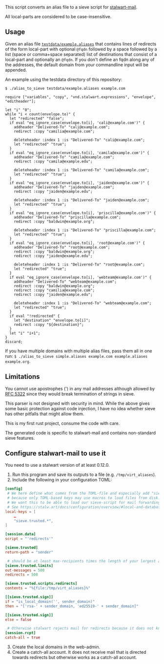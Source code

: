 This script converts an alias file to a sieve script for [stalwart-mail](https://stalw.art/).

All local-parts are considered to be case-insensitive.

## Usage
Given an alias file [`testdata/example.aliases`](testdata/example.aliases) that contains lines of redirects of the form local-part with optional `@fqdn` followed by a space followed by a list (space or comma+space separated) list of destinations that consist of a local-part and optionally an `@fqdn`.
If you don't define an fqdn along any of the addresses, the default domain from your commandline input will be appended.

An example using the testdata directory of this repository:
```shell
$ ./alias_to_sieve testdata/example.aliases example.com
```
```sieve
require ["variables", "copy", "vnd.stalwart.expressions", "envelope", "editheader"];

let "i" "0";
while "i < count(envelope.to)" {
  let "redirected" "false";
  if eval "eq_ignore_case(envelope.to[i], 'cali@example.com')" {
    addheader "Delivered-To" "cali@example.com";
    redirect :copy "camilia@example.com";

    deleteheader :index 1 :is "Delivered-To" "cali@example.com";
    let "redirected" "true";
  }
  if eval "eq_ignore_case(envelope.to[i], 'camila@example.com')" {
    addheader "Delivered-To" "camila@example.com";
    redirect :copy "camila@example.edu";

    deleteheader :index 1 :is "Delivered-To" "camila@example.com";
    let "redirected" "true";
  }
  if eval "eq_ignore_case(envelope.to[i], 'jaiden@example.com')" {
    addheader "Delivered-To" "jaiden@example.com";
    redirect :copy "jaiden@example.edu";

    deleteheader :index 1 :is "Delivered-To" "jaiden@example.com";
    let "redirected" "true";
  }
  if eval "eq_ignore_case(envelope.to[i], 'priscilla@example.com')" {
    addheader "Delivered-To" "priscilla@example.com";
    redirect :copy "baldwin@example.org";

    deleteheader :index 1 :is "Delivered-To" "priscilla@example.com";
    let "redirected" "true";
  }
  if eval "eq_ignore_case(envelope.to[i], 'root@example.com')" {
    addheader "Delivered-To" "root@example.com";
    redirect :copy "baldwin@example.org";
    redirect :copy "jaiden@example.edu";

    deleteheader :index 1 :is "Delivered-To" "root@example.com";
    let "redirected" "true";
  }
  if eval "eq_ignore_case(envelope.to[i], 'webteam@example.com')" {
    addheader "Delivered-To" "webteam@example.com";
    redirect :copy "baldwin@example.org";
    redirect :copy "camilia@example.com";
    redirect :copy "jaiden@example.edu";

    deleteheader :index 1 :is "Delivered-To" "webteam@example.com";
    let "redirected" "true";
  }
  if eval "!redirected" {
    let "destination" "envelope.to[i]";
    redirect :copy "${destination}";
  }
  let "i" "i+1";
}
discard;
```

If you have multiple domains with multiple alias files, pass them all in one run: `$ ./alias_to_sieve simple.aliases example.com example.aliases example.org`.

## Limitations
You cannot use apostrophes (') in any mail addresses although allowed by [RFC 5322](https://www.rfc-editor.org/rfc/rfc5322) since they would break termination of strings in sieve.

This parser is not designed with security in mind. While the above gives some basic protection against code injection, I have no idea whether sieve has other pitfalls that might allow them.

This is my first rust project, consume the code with care.

The generated code is specific to stalwart-mail and contains non-standard sieve features.


## Configure stalwart-mail to use it
You need to use a stalwart version of at least 0.12.0. 

1. Run this program and save its outputs to a file (e.g. `/tmp/virt_aliases`). 
2. Include the following in your configuration TOML: 
```toml
[config]
 # We here define what comes from the TOML-file and especially add "sieve.trusted.*" to the default ones
 # because only TOML-based keys may use macros to load files from disk.
 # We want this to be able to load our sieve-script for mail forwarding.
 # See https://stalw.art/docs/configuration/overview/#local-and-database-settings for more details.
local-keys = [
    …
    "sieve.trusted.*",
]

[session.data]
script = "'redirects'"

[sieve.trusted]
return-path = "sender"

 # should be at least max-recipients times the length of your largest alias forwarding list.
[sieve.trusted.limits]
out-messages = 500
redirects = 500

[sieve.trusted.scripts.redirects]
contents = "%{file:/tmp/virt_aliases}%"

[[sieve.trusted.sign]]
if = "is_local_domain('', sender_domain)"
then = "['rsa-' + sender_domain, 'ed25519-' + sender_domain]"

[[sieve.trusted.sign]]
else = false

 # Otherwise stalwart rejects mail for redirects because it does not know the recipient account. 
[session.rcpt]
catch-all = true

```
3. Create the local domains in the web-admin.
4. Create a catch-all account. It does not receive mail that is directed towards redirects but otherwise works as a catch-all account.

